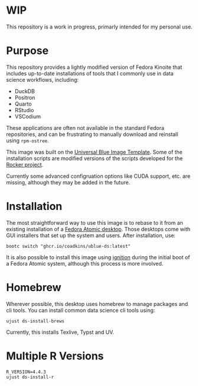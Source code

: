 
# WIP
This repository is a work in progress, primarly intended for my personal use.

# Purpose
This repository provides a lightly modified version of Fedora Kinoite that includes up-to-date installations of tools that I commonly use in data science workflows, including:

- DuckDB
- Positron
- Quarto
- RStudio
- VSCodium

These applications are often not available in the standard Fedora repositories, and can be frustrating to manually download and reinstall using `rpm-ostree`. 

This image was built on the [Universal Blue Image Template](https://github.com/ublue-os/image-template). Some of the installation scripts are modified versions of the scripts developed for the [Rocker project](https://github.com/rocker-org/rocker-versioned2).

Currently some advanced configruation options like CUDA support, etc. are missing, although they may be added in the future.

# Installation
The most straightforward way to use this image is to rebase to it from an existing installation of a [Fedora Atomic desktop](https://fedoraproject.org/atomic-desktops/). Those desktops come with GUI installers that set up the system and users. After installation, use:

```console
bootc switch "ghcr.io/coadkins/ublue-ds:latest"
```
It is also possible to install this image using [ignition](https://docs.fedoraproject.org/en-US/fedora-coreos/producing-ign/) during the initial boot of a Fedora Atomic system, although this process is more involved.

# Homebrew
Wherever possible, this desktop uses homebrew to manage packages and cli tools. You can install common data science cli tools using:

```console
ujust ds-install-brews 
```
Currently, this installs Texlive, Typst and UV.

# Multiple R Versions

```console
R_VERSION=4.4.3
ujust ds-install-r
```
